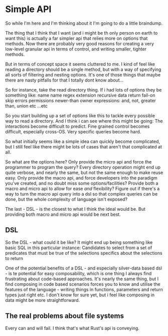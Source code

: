 Simple API
==========



So while I'm here and I'm thinking about it I'm going to do a little braindump.

The thing that I think that I want (and i might be th only person on earth to want this) is actually a far simpler api that relies more on options that methods.
Now there are probably very good reasons for creating a very low-level granular api in terms of control, and writing smaller, tighter methods.

But in terms of concept space it seems cluttered to me.
I kind of feel like reading a directory should be a single method, but with a way of specifying all sorts of filtering and nesting options.
It's one of those things that maybe there are nasty pitfalls for that I totally dont know about...

So for instance, take the read directory thing. If i had lots of options they be something like:
	name
	name regex
	extension
	recursive
	data return
	fail-on
	skip errors
	permissions
	newer-than
	owner
	expressions: and, not, greater than, union etc
	...etc

So you start building up a set of options like this to tackle every possible way to read a directory.
And I think i can see where this might be going:
	The interactions become difficult to predict.
	Fine grained control becomes difficult, especially cross-OS.
	Very specific queries become hard.

So what initially seems like a simple idea can quickly become complicated, but I still feel like there  might be lots of cases that aren't that complicated at all.


So what are the options here?
	Only provide the micro api and force the programmer to program the query?
		Every directory operation might end up quite verbose, and nearly the same, but not the same enough to make reuse easy.
	Only provide the macro api, and force developers into the paradigm you've created, and no doubt miss some options/facilities?
	Provide both a macro and micro api to allow for ease _and_ flexibility?
	Figure out if there's a way to turn the macro api query into a dsl so that complex queries can be done, but the whole complexity of language isn't exposed?

The last - DSL - is the closest to what I think the ideal would be.
But providing both macro and micro api would be next best.

DSL
---
So the DSL - what could it be like?
It might end up being something like basic SQL in this particular instance:
	Candidates to select from
	a set of predicates that must be true of the selections
	specifics about the selections to return

One of the potential benefits of a DSL - and especially silver-data based dsl - is te potential for easy composability, which is one thing I always find frustrating about code-based approaches.
It's nearly the same thing, but I find composing in code based scenarios forces you to know and utilise the features of the language - writing things in functions, parameters and return types just right etc.
I don't know for sure yet, but i feel like composing in data might be more straightforward.





The real problems about file systems
------------------------------------
Every can and will fail.
I think that's what Rust's api is conveying.






